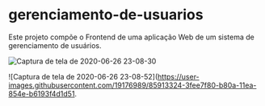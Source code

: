 # gerenciamento-de-usuarios

Este projeto compõe o Frontend de uma aplicação Web  de um sistema de gerenciamento de usuários.


![Captura de tela de 2020-06-26 23-08-30](https://user-images.githubusercontent.com/19176989/85913275-ab841d00-b809-11ea-844a-fc41e56f12bb.png)



![Captura de tela de 2020-06-26 23-08-52](https://user-images.githubusercontent.com/19176989/85913324-3fee7f80-b80a-11ea-854e-b6193f4d1d51.


